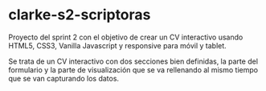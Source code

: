 # clarke-s2-scriptoras

Proyecto del sprint 2 con el objetivo de crear un CV interactivo usando HTML5, CSS3, Vanilla Javascript y responsive para móvil y tablet.

Se trata de un CV interactivo con dos secciones bien definidas, la parte del formulario y la parte de visualización que se va rellenando al mismo tiempo que se van capturando los datos.
